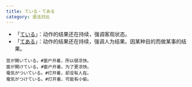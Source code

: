 ```yaml
---
title: ている・てある
category: 语法对比
---
```


- 「[ている](teiru#结果残存)」：动作的结果还在持续，强调客观状态。
- 「[てある](tearu#结果残存)」：动作的结果还在持续，强调人为结果。因某种目的而做某事的结果。

```example
窓が開いている。#窗户开着，所以很凉快。
窗が開けている。#窗户开着，为了更凉快。
電気がついている。#灯开着，却没有人在。
電気がつけている。#灯开着，可能有小偷。
```
